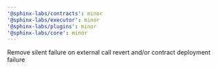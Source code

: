 ```yaml
---
'@sphinx-labs/contracts': minor
'@sphinx-labs/executor': minor
'@sphinx-labs/plugins': minor
'@sphinx-labs/core': minor
---
```


Remove silent failure on external call revert and/or contract deployment failure
